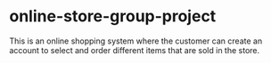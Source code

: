 # online-store-group-project
This is an online shopping system where the customer can create an account to select and order different items that are sold in the store.
